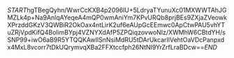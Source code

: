 $START$hgTBegQyhn/WwrCcKXB4p2096lU+5LdryaTYunuXc01MXWWTAhJGMZLk4p+Na9AnlqAYeqeA4mQP0wmAniYm7KPvURQb8prjBEs9ZXjaZVeowkXPrzddGKzV3QWBiR2OkOax4ntLirK2uf6eAUpGcEEmwc0ApCtwPAU5vhYTuZRjVpdKifQ4BolimBYpj4VZNYXdAfP5ZPQiqzovwoNIz/XWMhW6CBtdYH/sSNP99+iwO6aB9R5YTQQKAwIlSnNsiMdRU5tDArUkcarIlVehtOaVDcPanpxdx4MxL8vcorr7tDkUQrymvqXBa2FFXtccfph26NtNI9YrZrfLraBDcw==$END$